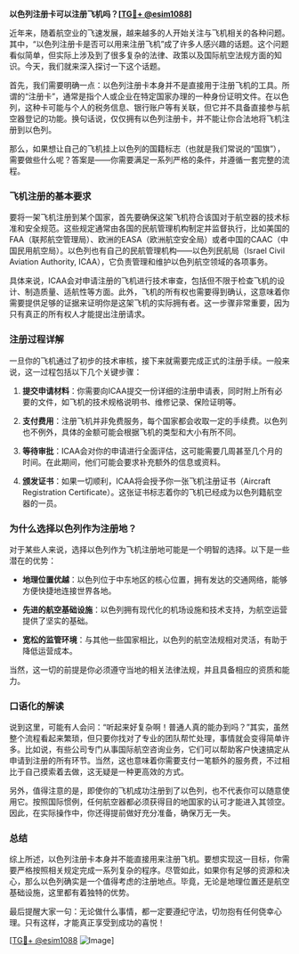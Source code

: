 **以色列注册卡可以注册飞机吗？[[TG💪+ @esim1088](https://t.me/s/esim1088)]**

近年来，随着航空业的飞速发展，越来越多的人开始关注与飞机相关的各种问题。其中，“以色列注册卡是否可以用来注册飞机”成了许多人感兴趣的话题。这个问题看似简单，但实际上涉及到了很多复杂的法律、政策以及国际航空法规方面的知识。今天，我们就来深入探讨一下这个话题。

首先，我们需要明确一点：以色列注册卡本身并不是直接用于注册飞机的工具。所谓的“注册卡”，通常是指个人或企业在特定国家办理的一种身份证明文件。在以色列，这种卡可能与个人的税务信息、银行账户等有关联，但它并不具备直接参与航空器登记的功能。换句话说，仅仅拥有以色列注册卡，并不能让你合法地将飞机注册到以色列。

那么，如果想让自己的飞机挂上以色列的国籍标志（也就是我们常说的“国旗”），需要做些什么呢？答案是——你需要满足一系列严格的条件，并遵循一套完整的流程。

### 飞机注册的基本要求

要将一架飞机注册到某个国家，首先要确保这架飞机符合该国对于航空器的技术标准和安全规范。这些规定通常由各国的民航管理机构制定并监督执行，比如美国的FAA（联邦航空管理局）、欧洲的EASA（欧洲航空安全局）或者中国的CAAC（中国民用航空局）。以色列也有自己的民航管理机构——以色列民航局（Israel Civil Aviation Authority, ICAA），它负责管理和维护以色列航空领域的各项事务。

具体来说，ICAA会对申请注册的飞机进行技术审查，包括但不限于检查飞机的设计、制造质量、适航性等方面。此外，飞机的所有权也需要得到确认，这意味着你需要提供足够的证据来证明你是这架飞机的实际拥有者。这一步骤非常重要，因为只有真正的所有权人才能提出注册请求。

### 注册过程详解

一旦你的飞机通过了初步的技术审核，接下来就需要完成正式的注册手续。一般来说，这一过程包括以下几个关键步骤：

1. **提交申请材料**：你需要向ICAA提交一份详细的注册申请表，同时附上所有必要的文件，如飞机的技术规格说明书、维修记录、保险证明等。
   
2. **支付费用**：注册飞机并非免费服务，每个国家都会收取一定的手续费。以色列也不例外，具体的金额可能会根据飞机的类型和大小有所不同。

3. **等待审批**：ICAA会对你的申请进行全面评估，这可能需要几周甚至几个月的时间。在此期间，他们可能会要求补充额外的信息或资料。

4. **颁发证书**：如果一切顺利，ICAA将会授予你一张飞机注册证书（Aircraft Registration Certificate）。这张证书标志着你的飞机已经成为以色列籍航空器的一员。

### 为什么选择以色列作为注册地？

对于某些人来说，选择以色列作为飞机注册地可能是一个明智的选择。以下是一些潜在的优势：

- **地理位置优越**：以色列位于中东地区的核心位置，拥有发达的交通网络，能够方便快捷地连接世界各地。
  
- **先进的航空基础设施**：以色列拥有现代化的机场设施和技术支持，为航空运营提供了坚实的基础。

- **宽松的监管环境**：与其他一些国家相比，以色列的航空法规相对灵活，有助于降低运营成本。

当然，这一切的前提是你必须遵守当地的相关法律法规，并且具备相应的资质和能力。

### 口语化的解读

说到这里，可能有人会问：“听起来好复杂啊！普通人真的能办到吗？”其实，虽然整个流程看起来繁琐，但只要你找对了专业的团队帮忙处理，事情就会变得简单许多。比如说，有些公司专门从事国际航空咨询业务，它们可以帮助客户快速搞定从申请到注册的所有环节。当然，这也意味着你需要支付一笔额外的服务费，不过相比于自己摸索着去做，这无疑是一种更高效的方式。

另外，值得注意的是，即使你的飞机成功注册到了以色列，也不代表你可以随意使用它。按照国际惯例，任何航空器都必须获得目的地国家的认可才能进入其领空。因此，在实际操作中，你还得提前做好充分准备，确保万无一失。

### 总结

综上所述，以色列注册卡本身并不能直接用来注册飞机。要想实现这一目标，你需要严格按照相关规定完成一系列复杂的程序。尽管如此，如果你有足够的资源和决心，那么以色列确实是一个值得考虑的注册地点。毕竟，无论是地理位置还是航空基础设施，这里都有着独特的优势。

最后提醒大家一句：无论做什么事情，都一定要遵纪守法，切勿抱有任何侥幸心理。只有这样，才能真正享受到成功的喜悦！

[[TG💪+ @esim1088](https://t.me/s/esim1088) ![Image](https://i.postimg.cc/4NQfJmqS/Snipaste-2025-05-13-00-14-12.png)]